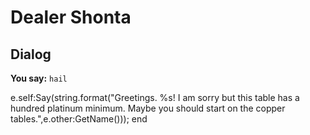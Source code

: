 # Dealer Shonta


## Dialog

**You say:** `hail`



e.self:Say(string.format("Greetings. %s! I am sorry but this table has a hundred platinum minimum. Maybe you should start on the copper tables.",e.other:GetName()));
end
